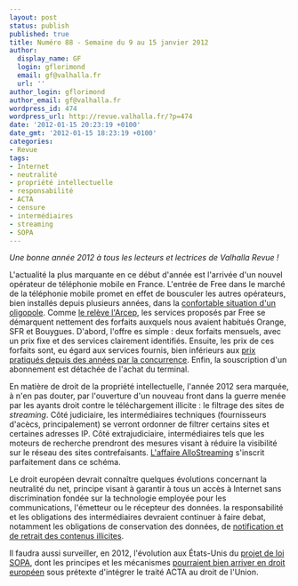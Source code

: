 ```yaml
---
layout: post
status: publish
published: true
title: Numéro 88 - Semaine du 9 au 15 janvier 2012
author:
  display_name: GF
  login: gflorimond
  email: gf@valhalla.fr
  url: ''
author_login: gflorimond
author_email: gf@valhalla.fr
wordpress_id: 474
wordpress_url: http://revue.valhalla.fr/?p=474
date: '2012-01-15 20:23:19 +0100'
date_gmt: '2012-01-15 18:23:19 +0100'
categories:
- Revue
tags:
- Internet
- neutralité
- propriété intellectuelle
- responsabilité
- ACTA
- censure
- intermédiaires
- streaming
- SOPA
---
```

<p><i>Une bonne année 2012 à tous les lecteurs et lectrices de Valhalla Revue !</i></p>
<p>L'actualité la plus marquante en ce début d'année est l'arrivée d'un nouvel opérateur de téléphonie mobile en France. L'entrée de Free dans le marché de la téléphonie mobile promet en effet de bousculer les autres opérateurs, bien installés depuis plusieurs années, dans la <a href="http://www.lesechos.fr/entreprises-secteurs/tech-medias/actu/0201836675980-jean-ludovic-silicani-arcep-free-mobile-change-la-donne-273993.php">confortable situation d'un oligopole</a>. Comme <a href="http://www.numerama.com/magazine/21249-pour-l-arcep-il-y-aura-un-avant-et-un-apres-free-mobile.html">le relève l'Arcep</a>, les services proposés par Free se démarquent nettement des forfaits auxquels nous avaient habitués Orange, SFR et Bouygues. D'abord, l'offre es simple : deux forfaits mensuels, avec un prix fixe et des services clairement identifiés. Ensuite, les prix de ces forfaits sont, eu égard aux services fournis, bien inférieurs aux <a href="http://www.numerama.com/magazine/21237-contre-free-mobile-orange-casse-les-prix-de-son-offre-low-cost-maj.html">prix pratiqués depuis des années par la concurrence</a>. Enfin, la souscription d'un abonnement est détachée de l'achat du terminal.</p>
<p>En matière de droit de la propriété intellectuelle, l'année 2012 sera marquée, à n'en pas douter, par l'ouverture d'un nouveau front dans la guerre menée par les ayants droit contre le téléchargement illicite : le filtrage des sites de <i>streaming</i>. Côté judiciaire, les intermédiaires techniques (fournisseurs d'acècs, principalement) se verront ordonner de filtrer certains sites et certaines adresses IP. Côté extrajudiciaire, intermédiaires tels que les moteurs de recherche prendront des mesures visant à réduire la visibilité sur le réseau des sites contrefaisants. <a href="http://www.numerama.com/magazine/21261-allostreaming-adopte-de-nouveaux-domaines-pour-limiter-le-filtrage.html">L'affaire AlloStreaming</a> s'inscrit parfaitement dans ce schéma.</p>
<p>Le droit européen devrait connaître quelques évolutions concernant la neutralité du net, principe visant à garantir à tous un accès à Internet sans discrimination fondée sur la technologie employée pour les communications, l'émetteur ou le récepteur des données.  la responsabilité et les obligations des intermédiaires devraient continuer à faire debat, notamment les obligations de conservation des données, de <a href="http://www.laquadrature.net/fr/notification-action-la-commission-europeenne-doit-faire-primer-la-liberte-dexpression">notification et de retrait des contenus illicites</a>.</p>
<p>Il faudra aussi surveiller, en 2012, l'évolution aux États-Unis du <a href="http://www.numerama.com/magazine/21254-le-pere-de-la-loi-sopa-accuse-d-infraction-aux-droits-d-auteur.html">projet de loi SOPA</a>, dont les principes et les mécanismes <a href="http://www.laquadrature.net/fr/la-commission-europeenne-ouvre-la-voie-a-la-censure-privee-du-net">pourraient bien arriver en droit européen</a> sous prétexte d'intégrer le traité ACTA au droit de l'Union.</p>
